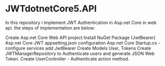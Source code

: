 # JWTdotnetCore5.API
In this repository i implement JWT Authentication in Asp.net Core in web api.
the steps of implementation are below:

Create Asp.net Core Web API project
Install NuGet Package (JwtBearer)
Asp.net Core JWT appsetting.json configuration
Asp.net Core Startup.cs - configure services add JwtBearer
Create Models User, Tokens
Create JWTManagerRepository to Authenticate users and generate JSON Web Token.
Create UserController - Authenticate action method.
